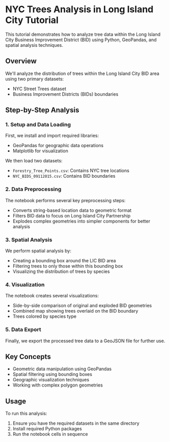 # NYC Trees Analysis in Long Island City Tutorial

This tutorial demonstrates how to analyze tree data within the Long Island City Business Improvement District (BID) using Python, GeoPandas, and spatial analysis techniques.

## Overview

We'll analyze the distribution of trees within the Long Island City BID area using two primary datasets:
- NYC Street Trees dataset
- Business Improvement Districts (BIDs) boundaries

## Step-by-Step Analysis

### 1. Setup and Data Loading
First, we install and import required libraries:
- GeoPandas for geographic data operations
- Matplotlib for visualization

We then load two datasets:
- `Forestry_Tree_Points.csv`: Contains NYC tree locations
- `NYC_BIDS_09112015.csv`: Contains BID boundaries

### 2. Data Preprocessing
The notebook performs several key preprocessing steps:
- Converts string-based location data to geometric format
- Filters BID data to focus on Long Island City Partnership
- Explodes complex geometries into simpler components for better analysis

### 3. Spatial Analysis
We perform spatial analysis by:
- Creating a bounding box around the LIC BID area
- Filtering trees to only those within this bounding box
- Visualizing the distribution of trees by species

### 4. Visualization
The notebook creates several visualizations:
- Side-by-side comparison of original and exploded BID geometries
- Combined map showing trees overlaid on the BID boundary
- Trees colored by species type

### 5. Data Export
Finally, we export the processed tree data to a GeoJSON file for further use.

## Key Concepts

- Geometric data manipulation using GeoPandas
- Spatial filtering using bounding boxes
- Geographic visualization techniques
- Working with complex polygon geometries

## Usage

To run this analysis:
1. Ensure you have the required datasets in the same directory
2. Install required Python packages
3. Run the notebook cells in sequence
